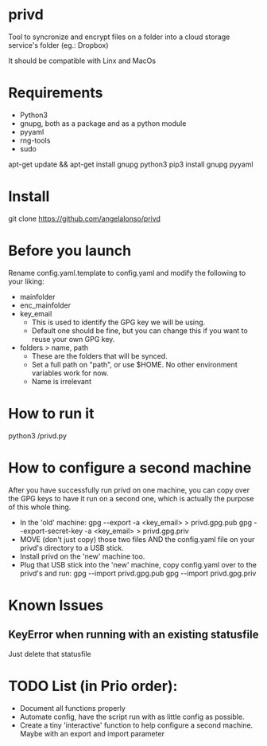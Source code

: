 # privd
Tool to syncronize and encrypt files on a folder into a cloud storage service's folder (eg.: Dropbox)

It should be compatible with Linx and MacOs

# Requirements
- Python3
- gnupg, both as a package and as a python module
- pyyaml
- rng-tools
- sudo

apt-get update && apt-get install gnupg python3
pip3 install gnupg pyyaml

# Install
git clone https://github.com/angelalonso/privd

# Before you launch

Rename config.yaml.template to config.yaml and modify the following to your liking:
- mainfolder
- enc_mainfolder
- key_email
  - This is used to identify the GPG key we will be using. 
  - Default one should be fine, but you can change this if you want to reuse your own GPG key.
- folders > name, path
  - These are the folders that will be synced.
  - Set a full path on "path", or use $HOME. No other environment variables work for now.
  - Name is irrelevant

# How to run it

python3 <path where you cloned this repo>/privd.py

# How to configure a second machine

After you have successfully run privd on one machine, you can copy over the GPG keys to have it run on a second one, which is actually the purpose of this whole thing.

- In the 'old' machine:
gpg --export -a <key_email> > privd.gpg.pub
gpg --export-secret-key -a <key_email> > privd.gpg.priv
- MOVE (don't just copy) those two files AND the config.yaml file on your privd's directory to a USB stick.
- Install privd on the 'new' machine too.
- Plug that USB stick into the 'new' machine, copy config.yaml over to the privd's and run:
gpg --import privd.gpg.pub
gpg --import privd.gpg.priv

# Known Issues

## KeyError when running with an existing statusfile
Just delete that statusfile

# TODO List (in Prio order):

- Document all functions properly
- Automate config, have the script run with as little config as possible.
- Create a tiny 'interactive' function to help configure a second machine. Maybe with an export and import parameter

